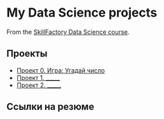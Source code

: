 # My Data Science projects

From the [SkillFactory Data Science course](https://skillfactory.ru/data-scientist).

## Проекты

* [Проект 0. Игра: Угадай число](https://github.com/AlbertYuL/sf_data_science/tree/main/project_0)
* [Проект 1. _____](____)
* [Проект 2. _____](____)

## Ссылки на резюме
